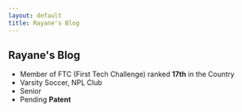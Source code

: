 ```yaml
---
layout: default
title: Rayane's Blog 
---
```


## Rayane's Blog

- Member of FTC (First Tech Challenge) ranked **17th** in the Country
- Varsity Soccer, NPL Club
- Senior
- Pending **Patent**

